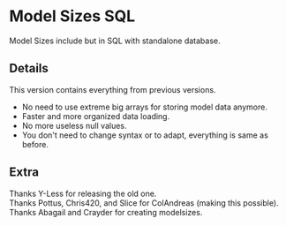 # Model Sizes SQL
Model Sizes include but in SQL with standalone database.

## Details
This version contains everything from previous versions.

* No need to use extreme big arrays for storing model data anymore.
* Faster and more organized data loading.
* No more useless null values.
* You don't need to change syntax or to adapt, everything is same as before.


## Extra

Thanks Y-Less for releasing the old one.<br />
Thanks Pottus, Chris420, and Slice for ColAndreas (making this possible).<br />
Thanks Abagail and Crayder for creating modelsizes.<br />
